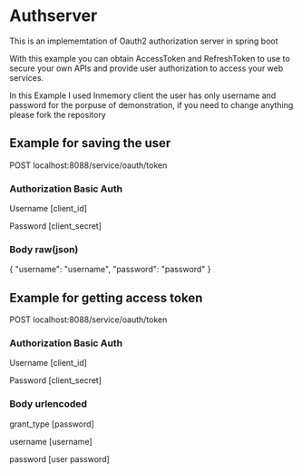 # Authserver

This is an implememtation of Oauth2 authorization server in spring boot 

With this example you can obtain AccessToken and RefreshToken to use to secure your own APIs and provide user authorization to access your web services.

In this Example I used Inmemory client the user has only username and password for the porpuse of demonstration,
if you need to change anything please fork the repository


## Example for saving the user

 POST localhost:8088/service/oauth/token

### Authorization Basic Auth

  Username [client_id]
  
  Password [client_secret]

### Body raw(json)
  {
    "username": "username",
    "password": "password"
  }


## Example for getting access token 

  POST localhost:8088/service/oauth/token

### Authorization Basic Auth

  Username [client_id]
  
  Password [client_secret]
  
### Body urlencoded

  grant_type [password]
  
  username [username]
  
  password [user password]


  
